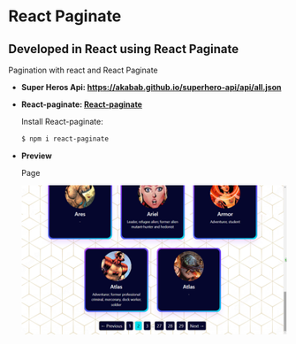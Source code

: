# React Paginate

## Developed in React using React Paginate

Pagination with react and React Paginate

- **Super Heros Api: https://akabab.github.io/superhero-api/api/all.json**

- **React-paginate: [React-paginate](https://www.npmjs.com/package/react-paginate)**

  Install React-paginate:

  ```bash
  $ npm i react-paginate
  ```

- **Preview**

  Page

  ![preview img](/preview.png)
